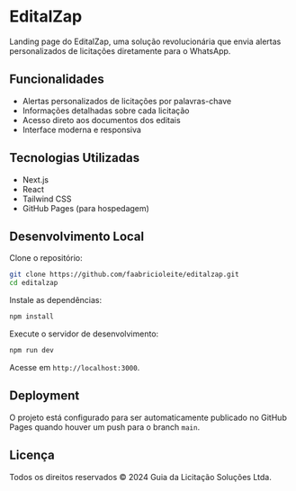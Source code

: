 # EditalZap

Landing page do EditalZap, uma solução revolucionária que envia alertas personalizados de licitações diretamente para o WhatsApp.

## Funcionalidades

- Alertas personalizados de licitações por palavras-chave
- Informações detalhadas sobre cada licitação
- Acesso direto aos documentos dos editais
- Interface moderna e responsiva

## Tecnologias Utilizadas

- Next.js
- React
- Tailwind CSS
- GitHub Pages (para hospedagem)

## Desenvolvimento Local

Clone o repositório:

```bash
git clone https://github.com/faabricioleite/editalzap.git
cd editalzap
```

Instale as dependências:

```bash
npm install
```

Execute o servidor de desenvolvimento:

```bash
npm run dev
```

Acesse em `http://localhost:3000`.

## Deployment

O projeto está configurado para ser automaticamente publicado no GitHub Pages quando houver um push para o branch `main`.

## Licença

Todos os direitos reservados © 2024 Guia da Licitação Soluções Ltda. 